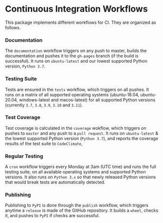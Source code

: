 # Continuous Integration Workflows

This package implements different workflows for CI.
They are organized as follows.

### Documentation

The `documentation` workflow triggers on any push to master, builds the documentation and pushes it to the `gh-pages` branch (if the build is successful).
It runs on `ubuntu-latest` and our lowest supported Python version, `Python 3.7`.

### Testing Suite

Tests are ensured in the `tests` workflow, which triggers on all pushes.
It runs on a matrix of all supported operating systems (ubuntu-18.04, ubuntu-20.04, windows-latest and macos-latest) for all supported Python versions (currently `3.7`, `3.8`, `3.9`, `3.10` and `3.11`).

### Test Coverage

Test coverage is calculated in the `coverage` wokflow, which triggers on pushes to `master` and any push to a `pull request`.
It runs on `ubuntu-latest` & the lowest supported Python version (`Python 3.7`), and reports the coverage results of the test suite to `CodeClimate`,


### Regular Testing

A `cron` workflow triggers every Monday at 3am (UTC time) and runs the full testing suite, on all available operating systems and supported Python versions.
It also runs on `Python 3.x` so that newly released Python versions that would break tests are automatically detected.

### Publishing

Publishing to `PyPI` is done through the `publish` workflow, which triggers anytime a `release` is made of the GitHub repository.
It builds a `wheel`, checks it, and pushes to `PyPI` if checks are successful.
